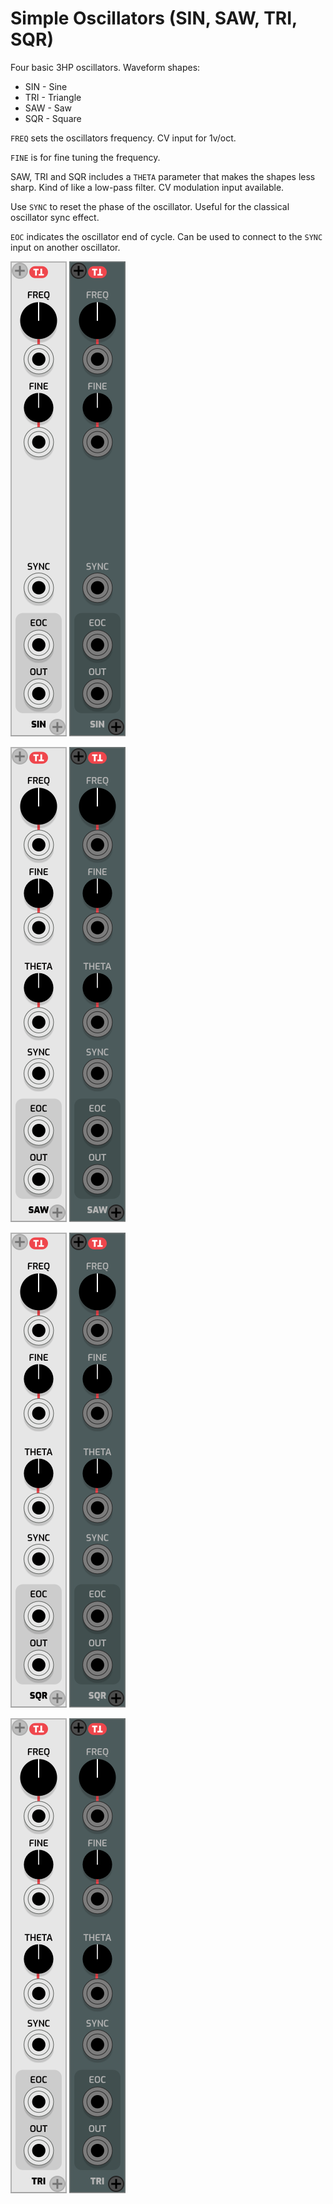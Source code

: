 # Simple Oscillators (SIN, SAW, TRI, SQR)

Four basic 3HP oscillators. Waveform shapes:

* SIN - Sine
* TRI - Triangle
* SAW - Saw
* SQR - Square

`FREQ` sets the oscillators frequency. CV input for 1v/oct.

`FINE` is for fine tuning the frequency.

SAW, TRI and SQR includes a `THETA` parameter that makes the shapes less sharp. Kind of like a low-pass filter. CV modulation input available.

Use `SYNC` to reset the phase of the oscillator. Useful for the classical oscillator sync effect.

`EOC` indicates the oscillator end of cycle. Can be used to connect to the `SYNC` input on another oscillator.




![Default theme](https://github.com/thomassidor/tinytricks/blob/master/module-screenshots/default/TTSIN.png?raw=true)
![River bed theme](https://github.com/thomassidor/tinytricks/blob/master/module-screenshots/river-bed/TTSIN.png?raw=true)

![Default theme](https://github.com/thomassidor/tinytricks/blob/master/module-screenshots/default/TTSAW.png?raw=true)
![River bed theme](https://github.com/thomassidor/tinytricks/blob/master/module-screenshots/river-bed/TTSAW.png?raw=true)

![Default theme](https://github.com/thomassidor/tinytricks/blob/master/module-screenshots/default/TTSQR.png?raw=true)
![River bed theme](https://github.com/thomassidor/tinytricks/blob/master/module-screenshots/river-bed/TTSQR.png?raw=true)

![Default theme](https://github.com/thomassidor/tinytricks/blob/master/module-screenshots/default/TTTRI.png?raw=true)
![River bed theme](https://github.com/thomassidor/tinytricks/blob/master/module-screenshots/river-bed/TTTRI.png?raw=true)
